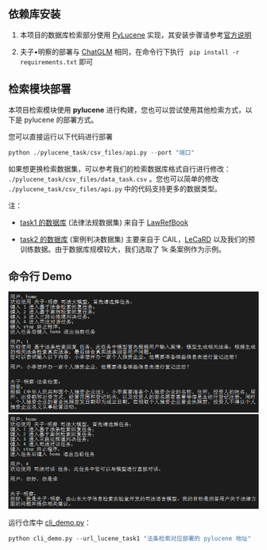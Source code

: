 ## 依赖库安装

1. 本项目的数据库检索部分使用 [PyLucene](https://lucene.apache.org/pylucene/index.html) 实现，其安装步骤请参考[官方说明](https://lucene.apache.org/pylucene/install.html)

2. 夫子•明察的部署与 [ChatGLM](https://github.com/THUDM/ChatGLM-6B/tree/main#%E4%BD%BF%E7%94%A8%E6%96%B9%E5%BC%8F) 相同，在命令行下执行 ` pip install -r requirements.txt` 即可

## 检索模块部署

本项目检索模块使用 **pylucene** 进行构建，您也可以尝试使用其他检索方式，以下是 pylucene 的部署方式。

您可以直接运行以下代码进行部署

```python
python ./pylucene_task/csv_files/api.py --port "端口"
```

如果想更换检索数据集，可以参考我们的检索数据库格式自行进行修改： `./pylucene_task/csv_files/data_task.csv`
。您也可以简单的修改 `./pylucene_task/csv_files/api.py` 中的代码支持更多的数据类型。

注：

- [task1 的数据库](./pylucene_task1/csv_files/) (法律法规数据集) 来自于 [LawRefBook](https://github.com/RanKKI/LawRefBook)

- [task2 的数据库](./pylucene_task2/csv_files/) (案例判决数据集) 主要来自于 CAIL，[LeCaRD](https://github.com/myx666/LeCaRD) 以及我们的预训练数据。由于数据库规模较大，我们选取了 1k 条案例作为示例。

## 命令行 Demo

![img](../images/cli_demo_case1.png)
![img](../images/cli_demo_case2.png)

运行仓库中 [cli_demo.py](cli_demo.py)：

```python
python cli_demo.py --url_lucene_task1 "法条检索对应部署的 pylucene 地址"  --url_lucene_task2 "类案检索对应部署的 pylucene 地址"
```